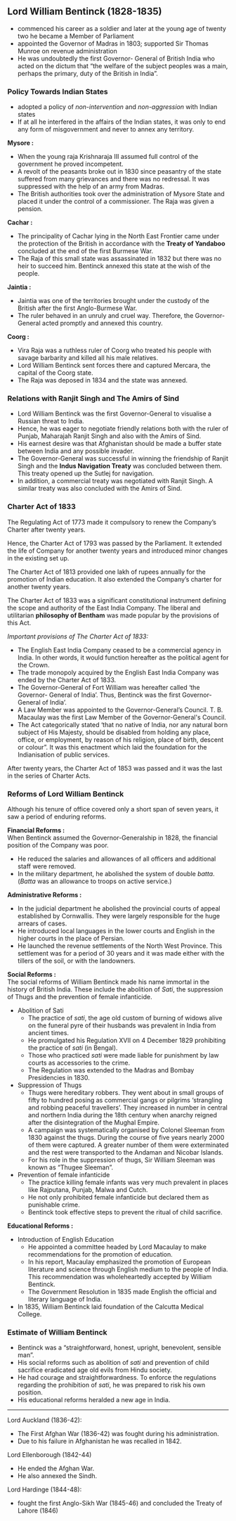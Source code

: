 
## Lord William Bentinck (1828-1835)
* commenced his career as a soldier and later at the young age of twenty two he became a Member of Parliament
* appointed the Governor of Madras in 1803; supported Sir Thomas Munroe on revenue administration
* He was undoubtedly the first Governor- General of British India who acted on the dictum that “the welfare of the subject peoples was a main, perhaps the primary, duty of the British in India”.

### Policy Towards Indian States
* adopted a policy of _non-intervention_ and _non-aggression_ with Indian states
* If at all he interfered in the affairs of the Indian states, it was only to end any form of misgovernment and never to annex any territory.

__Mysore :__
* When the young raja Krishnaraja III assumed full control of the government he proved incompetent.
* A revolt of the peasants broke out in 1830 since peasantry of the state suffered from many grievances and there was no redressal. It was suppressed with the help of an army from Madras.
* The British authorities took over the administration of Mysore State and placed it under the control of a commissioner. The Raja was given a pension.

__Cachar :__
* The principality of Cachar lying in the North East Frontier came under the protection of the British in accordance with the __Treaty of Yandaboo__ concluded at the end of the first Burmese War.
* The Raja of this small state was assassinated in 1832 but there was no heir to succeed him. Bentinck annexed this state at the wish of the people.

__Jaintia :__
* Jaintia was one of the territories brought under the custody of the British after the first Anglo-Burmese War.
* The ruler behaved in an unruly and cruel way. Therefore, the Governor-General acted promptly and annexed this country.

__Coorg :__
* Vira Raja was a ruthless ruler of Coorg who treated his people with savage barbarity and killed all his male relatives.
* Lord William Bentinck sent forces there and captured Mercara, the capital of the Coorg state.
* The Raja was deposed in 1834 and the state was annexed.

### Relations with Ranjit Singh and The Amirs of Sind
* Lord William Bentinck was the first Governor-General to visualise a Russian threat to India.
* Hence, he was eager to negotiate friendly relations both with the ruler of Punjab, Maharajah Ranjit Singh and also with the Amirs of Sind.
* His earnest desire was that Afghanistan should be made a buffer state between India and any possible invader.
* The Governor-General was successful in winning the friendship of Ranjit Singh and the __Indus Navigation Treaty__ was concluded between them. This treaty opened up the Sutlej for navigation.
* In addition, a commercial treaty was negotiated with Ranjit Singh. A similar treaty was also concluded with the Amirs of Sind.

### Charter Act of 1833

The Regulating Act of 1773 made it compulsory to renew the Company’s Charter after twenty years.

Hence, the Charter Act of 1793 was passed by the Parliament. It extended the life of Company for another twenty years and introduced minor changes in the existing set up.

The Charter Act of 1813 provided one lakh of rupees annually for the promotion of Indian education. It also extended the Company’s charter for another twenty years.

The Charter Act of 1833 was a significant constitutional instrument defining the scope and authority of the East India Company. The liberal and utilitarian __philosophy of Bentham__ was made popular by the provisions of this Act.

_Important provisions of The Charter Act of 1833:_
* The English East India Company ceased to be a commercial agency in India. In other words, it would function hereafter as the political agent for the Crown.
* The trade monopoly acquired by the English East India Company was ended by the Charter Act of 1833.
* The Governor-General of Fort William was hereafter called ‘the Governor- General of India’. Thus, Bentinck was the first Governor-General of India’.
* A Law Member was appointed to the Governor-General’s Council. T. B. Macaulay was the first Law Member of the Governor-General's Council.
* The Act categorically stated ‘that no native of India, nor any natural born subject of His Majesty, should be disabled from holding any place, office, or employment, by reason of his religion, place of birth, descent or colour”. It was this enactment which laid the foundation for the Indianisation of public services.

After twenty years, the Charter Act of 1853 was passed and it was the last in the series of Charter Acts.

### Reforms of Lord William Bentinck
Although his tenure of office covered only a short span of seven years, it saw a period of enduring reforms.

__Financial Reforms :__  
When Bentinck assumed the Governor-Generalship in 1828, the financial position of the Company was poor.

* He reduced the salaries and allowances of all officers and additional staff were removed.
* In the military department, he abolished the system of double _batta_. (_Batta_ was an allowance to troops on active service.)


__Administrative Reforms :__
* In the judicial department he abolished the provincial courts of appeal established by Cornwallis. They were largely responsible for the huge arrears of cases.
* He introduced local languages in the lower courts and English in the higher courts in the place of Persian.
* He launched the revenue settlements of the North West Province. This settlement was for a period of 30 years and it was made either with the tillers of the soil, or with the landowners.

__Social Reforms :__  
The social reforms of William Bentinck made his name immortal in the history of British India. These include the abolition of _Sati_, the suppression of Thugs and the prevention of female infanticide.

* Abolition of Sati
    - The practice of _sati_, the age old custom of burning of widows alive on the funeral pyre of their husbands was prevalent in India from ancient times.
    - He promulgated his Regulation XVII on 4 December 1829 prohibiting the practice of _sati_ (in Bengal).
    - Those who practiced _sati_ were made liable for punishment by law courts as accessories to the crime.
    - The Regulation was extended to the Madras and Bombay Presidencies in 1830.
* Suppression of Thugs
    - Thugs were hereditary robbers. They went about in small groups of fifty to hundred posing as commercial gangs or pilgrims ‘strangling and robbing peaceful travellers’. They increased in number in central and northern India during the 18th century when anarchy reigned after the disintegration of the Mughal Empire.
    - A campaign was systematically organised by Colonel Sleeman from 1830 against the thugs. During the course of five years nearly 2000 of them were captured. A greater number of them were exterminated and the rest were transported to the Andaman and Nicobar Islands.
    - For his role in the suppression of thugs, Sir William Sleeman was known as “Thugee Sleeman”.
* Prevention of female infanticide
    - The practice killing female infants was very much prevalent in places like Rajputana, Punjab, Malwa and Cutch.
    - He not only prohibited female infanticide but declared them as punishable crime.
    - Bentinck took effective steps to prevent the ritual of child sacrifice.

__Educational Reforms :__

* Introduction of English Education
    - He appointed a committee headed by Lord Macaulay to make recommendations for the promotion of education.
    - In his report, Macaulay emphasized the promotion of European literature and science through English medium to the people of India. This recommendation was wholeheartedly accepted by William Bentinck.
    - The Government Resolution in 1835 made English the official and literary language of India.
* In 1835, William Bentinck laid foundation of the Calcutta Medical College.

### Estimate of William Bentinck
* Bentinck was a “straightforward, honest, upright, benevolent, sensible man”.
* His social reforms such as abolition of _sati_ and prevention of child sacrifice eradicated age old evils from Hindu society.
* He had courage and straightforwardness. To enforce the regulations regarding the prohibition of _sati_, he was prepared to risk his own position.
* His educational reforms heralded a new age in India.

---

Lord Auckland (1836-42):
* The First Afghan War (1836-42) was fought during his administration.
* Due to his failure in Afghanistan he was recalled in 1842.

Lord Ellenborough (1842-44)
* He ended the Afghan War.
* He also annexed the Sindh.

Lord Hardinge (1844-48):
* fought the first Anglo-Sikh War (1845-46) and concluded the Treaty of Lahore (1846)

